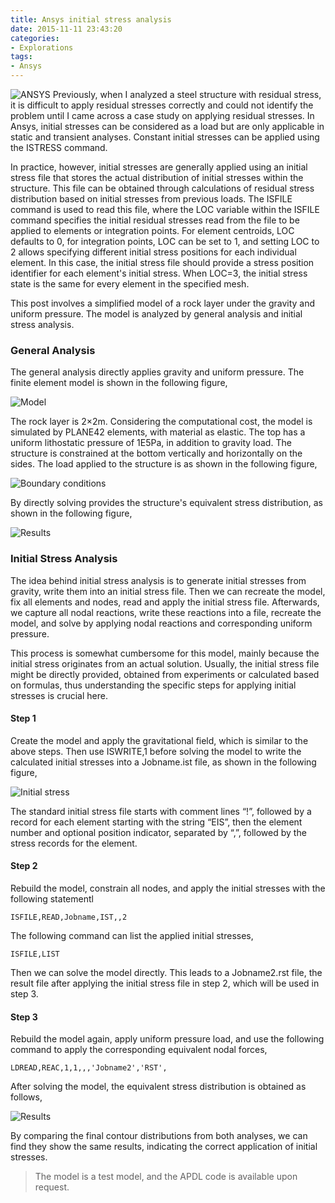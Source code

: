 ```yaml
---
title: Ansys initial stress analysis
date: 2015-11-11 23:43:20
categories:
- Explorations
tags:
- Ansys
---
```


![ANSYS](/uploads/images/0000/ANSYS.jpg)
Previously, when I analyzed a steel structure with residual stress, it is difficult to apply residual stresses correctly and could not identify the problem until I came across a case study on applying residual stresses. In Ansys, initial stresses can be considered as a load but are only applicable in static and transient analyses. Constant initial stresses can be applied using the ISTRESS command.

<!-- more -->

In practice, however, initial stresses are generally applied using an initial stress file that stores the actual distribution of initial stresses within the structure. This file can be obtained through calculations of residual stress distribution based on initial stresses from previous loads. The ISFILE command is used to read this file, where the LOC variable within the ISFILE command specifies the initial residual stresses read from the file to be applied to elements or integration points. For element centroids, LOC defaults to 0, for integration points, LOC can be set to 1, and setting LOC to 2 allows specifying different initial stress positions for each individual element. In this case, the initial stress file should provide a stress position identifier for each element's initial stress. When LOC=3, the initial stress state is the same for every element in the specified mesh.

This post involves a simplified model of a rock layer under the gravity and uniform pressure. The model is analyzed by general analysis and initial stress analysis.

### General Analysis

The general analysis directly applies gravity and uniform pressure. The finite element model is shown in the following figure,

![Model](/uploads/images/2015/AnsysInitialStress1.png)

The rock layer is 2×2m. Considering the computational cost, the model is simulated by PLANE42 elements, with material as elastic. The top has a uniform lithostatic pressure of 1E5Pa, in addition to gravity load. The structure is constrained at the bottom vertically and horizontally on the sides. The load applied to the structure is as shown in the following figure,

![Boundary conditions](/uploads/images/2015/AnsysInitialStress2.png)

By directly solving provides the structure's equivalent stress distribution, as shown in the following figure,

![Results](/uploads/images/2015/AnsysInitialStress3.png)

### Initial Stress Analysis

The idea behind initial stress analysis is to generate initial stresses from gravity, write them into an initial stress file. Then we can recreate the model, fix all elements and nodes, read and apply the initial stress file. Afterwards, we capture all nodal reactions, write these reactions into a file, recreate the model, and solve by applying nodal reactions and corresponding uniform pressure.

This process is somewhat cumbersome for this model, mainly because the initial stress originates from an actual solution. Usually, the initial stress file might be directly provided, obtained from experiments or calculated based on formulas, thus understanding the specific steps for applying initial stresses is crucial here.

#### Step 1

Create the model and apply the gravitational field, which is similar to the above steps. Then use ISWRITE,1 before solving the model to write the calculated initial stresses into a Jobname.ist file, as shown in the following figure,

![Initial stress](/uploads/images/2015/AnsysInitialStress4.png)

The standard initial stress file starts with comment lines “!”, followed by a record for each element starting with the string “EIS”, then the element number and optional position indicator, separated by “,”, followed by the stress records for the element.

#### Step 2

Rebuild the model, constrain all nodes, and apply the initial stresses with the following statementl

```
ISFILE,READ,Jobname,IST,,2
```

The following command can list the applied initial stresses,

```
ISFILE,LIST
```

Then we can solve the model directly. This leads to a Jobname2.rst file, the result file after applying the initial stress file in step 2, which will be used in step 3.

#### Step 3

Rebuild the model again, apply uniform pressure load, and use the following command to apply the corresponding equivalent nodal forces,

```
LDREAD,REAC,1,1,,,'Jobname2','RST',
```

After solving the model, the equivalent stress distribution is obtained as follows,

![Results](/uploads/images/2015/AnsysInitialStress5.png)

By comparing the final contour distributions from both analyses, we can find they show the same results, indicating the correct application of initial stresses.

> The model is a test model, and the APDL code is available upon request.